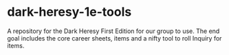 # dark-heresy-1e-tools
A repository for the Dark Heresy First Edition for our group to use. The end goal includes the core career sheets, items and a nifty tool to roll Inquiry for items.
